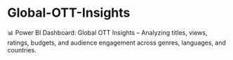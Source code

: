 # Global-OTT-Insights
📊 Power BI Dashboard: Global OTT Insights – Analyzing titles, views, ratings, budgets, and audience engagement across genres, languages, and countries.

